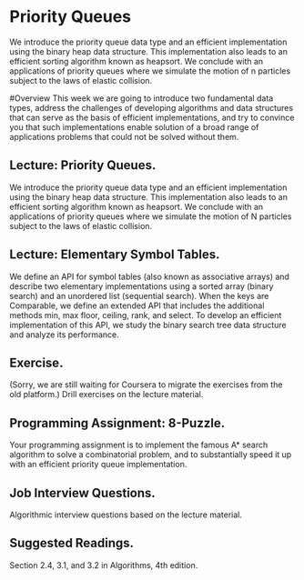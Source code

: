 # Priority Queues
We introduce the priority queue data type and an efficient implementation using the binary heap data structure. This implementation also leads to an efficient sorting algorithm known as heapsort. We conclude with an applications of priority queues where we simulate the motion of n particles subject to the laws of elastic collision.

#Overview
This week we are going to introduce two fundamental data types, address the challenges of developing algorithms and data structures that can serve as the basis of efficient implementations, and try to convince you that such implementations enable solution of a broad range of applications problems that could not be solved without them.

## Lecture: Priority Queues. 
We introduce the priority queue data type and an efficient implementation using the binary heap data structure. This implementation also leads to an efficient sorting algorithm known as heapsort. We conclude with an applications of priority queues where we simulate the motion of N particles subject to the laws of elastic collision.

## Lecture: Elementary Symbol Tables. 
We define an API for symbol tables (also known as associative arrays) and describe two elementary implementations using a sorted array (binary search) and an unordered list (sequential search). When the keys are Comparable, we define an extended API that includes the additional methods min, max floor, ceiling, rank, and select. To develop an efficient implementation of this API, we study the binary search tree data structure and analyze its performance.

## Exercise. 
(Sorry, we are still waiting for Coursera to migrate the exercises from the old platform.) Drill exercises on the lecture material.

## Programming Assignment: 8-Puzzle.
Your programming assignment is to implement the famous A* search algorithm to solve a combinatorial problem, and to substantially speed it up with an efficient priority queue implementation.

## Job Interview Questions. 
Algorithmic interview questions based on the lecture material.

## Suggested Readings. 
Section 2.4, 3.1, and 3.2 in Algorithms, 4th edition.